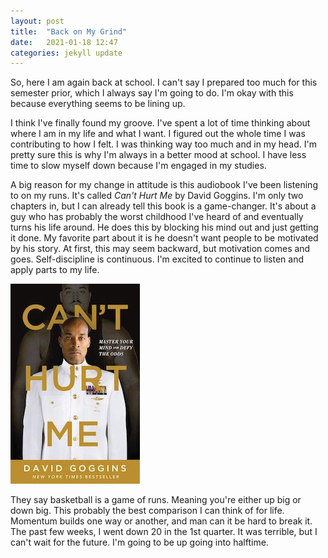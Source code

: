 ```yaml
---
layout: post
title:  "Back on My Grind"
date:   2021-01-18 12:47
categories: jekyll update
---
```


So, here I am again back at school. I can't say I prepared too much for this semester prior, which I always say I'm going to do. I'm okay with this because everything seems to be lining up.

I think I've finally found my groove. I've spent a lot of time thinking about where I am in my life and what I want. I figured out the whole time I was contributing to how I felt. I was thinking way too much and in my head. I'm pretty sure this is why I'm always in a better mood at school. I have less time to slow myself down because I'm engaged in my studies.

A big reason for my change in attitude is this audiobook I've been listening to on my runs. It's called *Can't Hurt Me* by David Goggins. I'm only two chapters in, but I can already tell this book is a game-changer. It's about a guy who has probably the worst childhood I've heard of and eventually turns his life around. He does this by blocking his mind out and just getting it done. My favorite part about it is he doesn't want people to be motivated by his story. At first, this may seem backward, but motivation comes and goes. Self-discipline is continuous. I'm excited to continue to listen and apply parts to my life.

![my picture](/assets/gogs.jpeg)

They say basketball is a game of runs. Meaning you're either up big or down big. This probably the best comparison I can think of for life. Momentum builds one way or another, and man can it be hard to break it. The past few weeks, I went down 20 in the 1st quarter.  It was terrible, but I can't wait for the future. I'm going to be up going into halftime.

